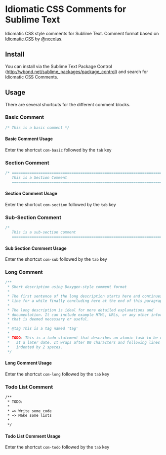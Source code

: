 Idiomatic CSS Comments for Sublime Text
=============================================

Idiomatic CSS style comments for Sublime Text.  Comment format based on [Idiomatic CSS](https://github.com/necolas/idiomatic-css) by [@necolas](https://github.com/necolas).

## Install

You can install via the Sublime Text Package Control (http://wbond.net/sublime_packages/package_control) and search for Idiomatic CSS Comments.

## Usage

There are several shortcuts for the different comment blocks.

### Basic Comment
``` css
/* This is a basic comment */
```
#### Basic Comment Usage

Enter the shortcut `com-basic` followed by the `tab` key

### Section Comment

``` css
/* ==========================================================================
   This is a Section Comment
   ========================================================================== */
```

#### Section Comment Usage

Enter the shortcut `com-section` followed by the `tab` key

### Sub-Section Comment
``` css
/*
   This is a sub-section comment
   ========================================================================== */
```
#### Sub Section Comment Usage

Enter the shortcut `com-sub` followed by the `tab` key

### Long Comment

``` css
/**
 * Short description using Doxygen-style comment format
 *
 * The first sentence of the long description starts here and continues on this
 * line for a while finally concluding here at the end of this paragraph.
 *
 * The long description is ideal for more detailed explanations and
 * documentation. It can include example HTML, URLs, or any other information
 * that is deemed necessary or useful.
 *
 * @tag This is a tag named 'tag'
 *
 * TODO: This is a todo statement that describes an atomic task to be completed
 *   at a later date. It wraps after 80 characters and following lines are
 *   indented by 2 spaces.
 */
```

#### Long Comment Usage

Enter the shortcut `com-long` followed by the `tab` key

### Todo List Comment

``` html
/**
 * TODO:
 *
 * => Write some code
 * => Make some lists
 *
 */
```

#### Todo List Comment Usage

Enter the shortcut `com-todo` followed by the `tab` key
